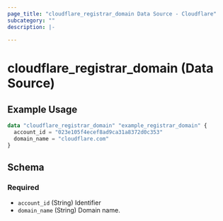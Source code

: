 ```yaml
---
page_title: "cloudflare_registrar_domain Data Source - Cloudflare"
subcategory: ""
description: |-
  
---
```


# cloudflare_registrar_domain (Data Source)



## Example Usage

```terraform
data "cloudflare_registrar_domain" "example_registrar_domain" {
  account_id = "023e105f4ecef8ad9ca31a8372d0c353"
  domain_name = "cloudflare.com"
}
```

<!-- schema generated by tfplugindocs -->
## Schema

### Required

- `account_id` (String) Identifier
- `domain_name` (String) Domain name.


